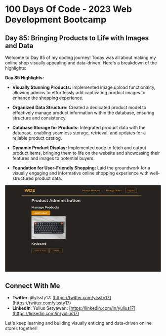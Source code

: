 # 100 Days Of Code - 2023 Web Development Bootcamp

## Day 85: Bringing Products to Life with Images and Data

Welcome to Day 85 of my coding journey! Today was all about making my online shop visually appealing and data-driven. Here's a breakdown of the highlights:

**Day 85 Highlights:**

* **Visually Stunning Products:** Implemented image upload functionality, allowing admins to effortlessly add captivating product images to enhance the shopping experience.

* **Organized Data Structure:** Created a dedicated product model to effectively manage product information within the database, ensuring structure and consistency.

* **Database Storage for Products:** Integrated product data with the database, enabling seamless storage, retrieval, and updates for a reliable product catalog.

* **Dynamic Product Display:** Implemented code to fetch and output product items, bringing them to life on the website and showcasing their features and images to potential buyers.

* **Foundation for User-Friendly Shopping:** Laid the groundwork for a visually engaging and informative online shopping experience with well-structured product data.

![Day 85 Preview](preview.png)

## Connect With Me

- **Twitter**: @ylssty17: [https://twitter.com/ylssty17](https://twitter.com/ylssty17)
- **LinkedIn**: Yulius Setyawan: [https://linkedin.com/in/yulius17](https://linkedin.com/in/yulius17)

Let's keep learning and building visually enticing and data-driven online stores together!

